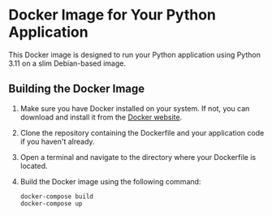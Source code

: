 # Docker Image for Your Python Application

This Docker image is designed to run your Python application using Python 3.11 on a slim Debian-based image.

## Building the Docker Image

1. Make sure you have Docker installed on your system. If not, you can download and install it from the [Docker website](https://www.docker.com/get-started).

2. Clone the repository containing the Dockerfile and your application code if you haven't already.

3. Open a terminal and navigate to the directory where your Dockerfile is located.

4. Build the Docker image using the following command:
   ```shell
   docker-compose build 
   docker-compose up

